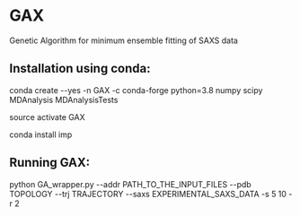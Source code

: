 # GAX
Genetic Algorithm for minimum ensemble fitting of SAXS data


## Installation using conda:

conda create --yes -n GAX -c conda-forge python=3.8 numpy scipy MDAnalysis MDAnalysisTests

source activate GAX

conda install imp


## Running GAX:

python GA_wrapper.py --addr PATH_TO_THE_INPUT_FILES --pdb TOPOLOGY --trj TRAJECTORY --saxs EXPERIMENTAL_SAXS_DATA -s 5 10 -r 2

